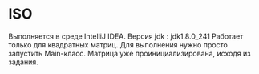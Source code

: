 # ISO
Выполняется в среде IntelliJ IDEA. Версия jdk : jdk1.8.0_241
Работает только для квадратных матриц. Для выполнения нужно просто запустить Main-класс. 
Матрица уже проинициализирована, исходя из задания.
